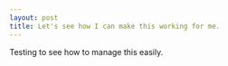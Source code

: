 ```yaml
---
layout: post
title: Let's see how I can make this working for me.
---
```


Testing to see how to manage this easily.
